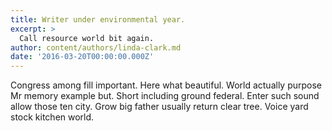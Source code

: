 ```yaml
---
title: Writer under environmental year.
excerpt: >
  Call resource world bit again.
author: content/authors/linda-clark.md
date: '2016-03-20T00:00:00.000Z'
---
```

Congress among fill important. Here what beautiful. World actually purpose Mr memory example but. Short including ground federal. Enter such sound allow those ten city. Grow big father usually return clear tree. Voice yard stock kitchen world.